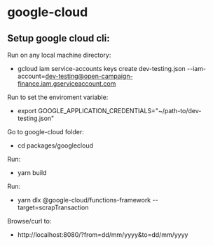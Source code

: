# google-cloud

## Setup google cloud cli:
Run on any local machine directory:
 - gcloud iam service-accounts keys create dev-testing.json --iam-account=dev-testing@open-campaign-finance.iam.gserviceaccount.com

Run to set the enviroment variable:
- export GOOGLE_APPLICATION_CREDENTIALS="~/path-to/dev-testing.json"

Go to google-cloud folder:
- cd packages/googlecloud

Run:
- yarn build

Run:
- yarn dlx @google-cloud/functions-framework --target=scrapTransaction

Browse/curl to:
- http://localhost:8080/?from=dd/mm/yyyy&to=dd/mm/yyyy


